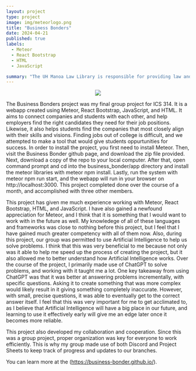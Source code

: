 ```yaml
---
layout: project
type: project
image: img/meteorlogo.png
title: "Business Bonders"
date: 2024-04-21
published: true
labels:
  - Meteor
  - React Bootstrap
  - HTML
  - JavaScript

summary: "The UH Manoa Law Library is responsible for providing law and prelaw students with the necessary tools for success." 
---
```


<div style="text-align: center;">
  <img class="img-fluid" src="../img/businessbonderspic.jpg" style="max-width: 80%;" />
</div>

The Business Bonders project was my final group project for ICS 314. It is a webapp created using Meteor, React Bootstrap, JavaScript, and HTML. It aims to connect companies and students with each other, and help employers find the right candidates they need for their job positions. Likewise, it also helps students find the companies that most closely align with their skills and visions. Finding jobs out of college is difficult, and we attempted to make a tool that would give students oppurtunities for success. In order to install the project, you first need to install Meteor. Then, visit the Business Bonder github page, and  download the zip file provided. Next, download a copy of the repo to your local computer. After that, open command prompt and cd into the business_bonder/app directory and install the meteor libraries with meteor npm install. Lastly, run the system with meteor npm run start, and the webapp will run in your browser on http://localhost:3000. This project completed done over the course of a month, and accomplished with three other members. 

This project has given me much experience working with Meteor, React Bootstrap, HTML, and JavaScript. I have also gained a newfound appreciation for Meteor, and I think that it is something that I would want to work with in the future as well. My knowledege of all of these languages and frameworks was close to nothing before this project, but I feel that I have gained much greater competency with all of them now. Also, during this project, our group was permitted to use Artificial Intelligence to help us solve problems. I think that this was very beneficial to me because not only was it able to help me speed up the process of creating the project, but it also allowed me to better understand how Artificial Intelligence works. Over the course of the project, I primarily made use of ChatGPT to solve problems, and working with it taught me a lot. One key takeaway from using ChatGPT was that it was better at answering problems incrementally, with specific questions. Asking it to create something that was more complex would likely result in it giving something completely inaccurate. However, with small, precise questions, it was able to eventually get to the correct answer itself. I feel that this was very important for me to get acclimated to, as I believe that Artificial Intelligence will have a big place in our future, and learning to use it effectively early will give me an edge later once it becomes more reliable. 

This project also developed my collaboration and cooperation. Since this was a group project, proper organization was key for everyone to work efficiently. This is why my group made use of both Discord and Project Sheets to keep track of progress and updates to our branches. 

You can learn more at the (https://business-bonder.github.io/).
